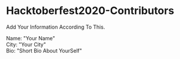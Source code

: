 # Hacktoberfest2020-Contributors

Add Your Information According To This.

Name: "Your Name"<br>
City: "Your City"<br>
Bio: "Short Bio About YourSelf"<br>
<br>
